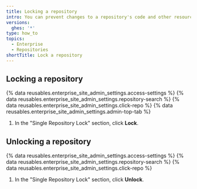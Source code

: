 ```yaml
---
title: Locking a repository
intro: You can prevent changes to a repository's code and other resources, such as issues and pull requests, by locking the repository.
versions:
  ghes: '*'
type: how_to
topics:
  - Enterprise
  - Repositories
shortTitle: Lock a repository
---
```


## Locking a repository

{% data reusables.enterprise_site_admin_settings.access-settings %}
{% data reusables.enterprise_site_admin_settings.repository-search %}
{% data reusables.enterprise_site_admin_settings.click-repo %}
{% data reusables.enterprise_site_admin_settings.admin-top-tab %}
1. In the "Single Repository Lock" section, click **Lock**.

## Unlocking a repository

{% data reusables.enterprise_site_admin_settings.access-settings %}
{% data reusables.enterprise_site_admin_settings.repository-search %}
{% data reusables.enterprise_site_admin_settings.click-repo %}
1. In the "Single Repository Lock" section, click **Unlock**.
